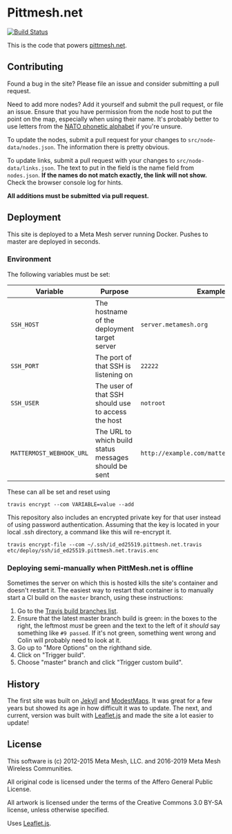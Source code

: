 # Pittmesh.net

[![Build Status](https://travis-ci.org/pittmesh/pittmesh.net.svg)](https://travis-ci.org/pittmesh/pittmesh.net)

This is the code that powers [pittmesh.net](http://www.pittmesh.net).

## Contributing

Found a bug in the site? Please file an issue and consider submitting a pull
request.

Need to add more nodes? Add it yourself and submit the pull request, or file an
issue. Ensure that you have permission from the node host to put the point on
the map, especially when using their name. It's probably better to use letters
from the [NATO phonetic
alphabet](https://en.wikipedia.org/wiki/NATO_phonetic_alphabet) if you're
unsure.

To update the nodes, submit a pull request for your changes to
`src/node-data/nodes.json`. The information there is pretty obvious.

To update links, submit a pull request with your changes to
`src/node-data/links.json`. The text to put in the field is the name field from
`nodes.json`. **If the names do not match exactly, the link will not show.**
Check the browser console log for hints.

**All additions must be submitted via pull request.**

## Deployment

This site is deployed to a Meta Mesh server running Docker. Pushes to master
are deployed in seconds.

### Environment

The following variables must be set:

|Variable|Purpose|Example|
|--------|-------|-------|
|`SSH_HOST`|The hostname of the deployment target server|`server.metamesh.org`|
|`SSH_PORT`|The port of that SSH is listening on|`22222`|
|`SSH_USER`|The user of that SSH should use to access the host|`notroot`|
|`MATTERMOST_WEBHOOK_URL`|The URL to which build status messages should be sent|`http://example.com/mattermost/0xd34db33f`|

These can all be set and reset using

    travis encrypt --com VARIABLE=value --add

This repository also includes an encrypted private key for that user instead of
using password authentication. Assuming that the key is located in your local
.ssh directory, a command like this will re-encrypt it.

    travis encrypt-file --com ~/.ssh/id_ed25519.pittmesh.net.travis etc/deploy/ssh/id_ed25519.pittmesh.net.travis.enc

### Deploying semi-manually when PittMesh.net is offline

Sometimes the server on which this is hosted kills the site's container and
doesn't restart it. The easiest way to restart that container is to manually
start a CI build on the `master` branch, using these instructions:

1. Go to the [Travis build branches list](https://travis-ci.com/pittmesh/pittmesh.net/branches).
2. Ensure that the latest master branch build is green: in the boxes to the right, the leftmost _must_ be green and the text to the left of it _should_ say something like `#9 passed`. If it's not green, something went wrong and Colin will probably need to look at it.
3. Go up to "More Options" on the righthand side.
4. Click on "Trigger build".
5. Choose "master" branch and click "Trigger custom build".

## History

The first site was built on [Jekyll](https://jekyllrb.com/) and [ModestMaps](http://modestmaps.com/).
It was great for a few years but showed its age in how difficult it was to update.
The next, and current, version was built with [Leaflet.js](https://leafletjs.com/)
and made the site a lot easier to update!

## License

This software is (c) 2012-2015 Meta Mesh, LLC. and 2016-2019 Meta Mesh Wireless Communities.

All original code is licensed under the terms of the Affero General Public License.

All artwork is licensed under the terms of the Creative Commons 3.0 BY-SA license,
unless otherwise specified.

Uses [Leaflet.js](https://leafletjs.com/).

